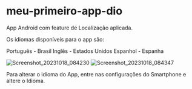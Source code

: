 # meu-primeiro-app-dio
App Android com feature de Localização aplicada.

Os idiomas disponíveis para o app são:

Português - Brasil
Inglês - Estados Unidos
Espanhol - Espanha


![Screenshot_20231018_084230](https://github.com/guilhermegwt/meu-primeiro-app-dio/assets/105075737/7e7cbd38-02f7-42f1-b741-f51816d067f3)
![Screenshot_20231018_084347](https://github.com/guilhermegwt/meu-primeiro-app-dio/assets/105075737/1b663400-316b-42fc-8090-d070f1b2c796)

Para alterar o idioma do App, entre nas configurações do Smartphone e altere o Idioma.
